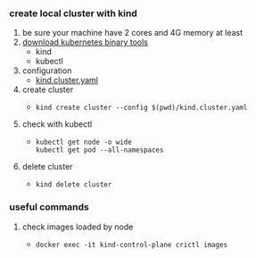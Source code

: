 ### create local cluster with kind

1. be sure your machine have 2 cores and 4G memory at least
2. [download kubernetes binary tools](download.kubernetes.binary.tools.md)
    * kind
    * kubectl
3. configuration
    * [kind.cluster.yaml](resources/create.local.cluster.with.kind/kind.cluster.yaml.md)
4. create cluster
    * ```shell
      kind create cluster --config $(pwd)/kind.cluster.yaml
      ```
5. check with kubectl
    * ```shell
      kubectl get node -o wide
      kubectl get pod --all-namespaces
      ```
6. delete cluster
    * ```shell
      kind delete cluster
      ```

### useful commands

1. check images loaded by node
    + ```shell
      docker exec -it kind-control-plane crictl images
      ```
